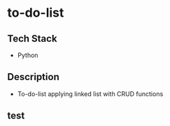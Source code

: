 # to-do-list

## Tech Stack

- Python

## Description

- To-do-list applying linked list with CRUD functions

## test
